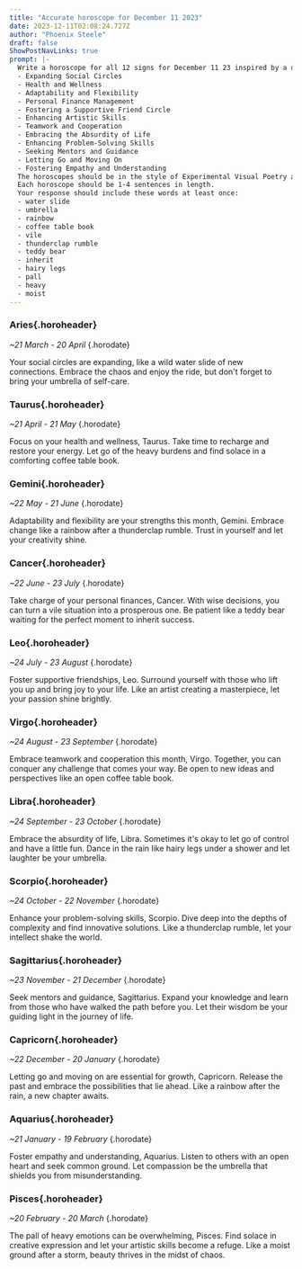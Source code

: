 ```yaml
---
title: "Accurate horoscope for December 11 2023"
date: 2023-12-11T02:08:24.727Z
author: "Phoenix Steele"
draft: false
ShowPostNavLinks: true
prompt: |-
  Write a horoscope for all 12 signs for December 11 23 inspired by a different focus for each. Ensure you do not include the focus in the response:
  - Expanding Social Circles
  - Health and Wellness
  - Adaptability and Flexibility
  - Personal Finance Management
  - Fostering a Supportive Friend Circle
  - Enhancing Artistic Skills
  - Teamwork and Cooperation
  - Embracing the Absurdity of Life
  - Enhancing Problem-Solving Skills
  - Seeking Mentors and Guidance
  - Letting Go and Moving On
  - Fostering Empathy and Understanding
  The horoscopes should be in the style of Experimental Visual Poetry and the mood of helpless
  Each horoscope should be 1-4 sentences in length.
  Your response should include these words at least once:
  - water slide
  - umbrella
  - rainbow
  - coffee table book
  - vile
  - thunderclap rumble
  - teddy bear
  - inherit
  - hairy legs
  - pall
  - heavy
  - moist
---
```


### Aries{.horoheader}

*~21 March - 20 April*
{.horodate}

Your social circles are expanding, like a wild water slide of new connections. Embrace the chaos and enjoy the ride, but don't forget to bring your umbrella of self-care.


### Taurus{.horoheader}

*~21 April - 21 May*
{.horodate}

Focus on your health and wellness, Taurus. Take time to recharge and restore your energy. Let go of the heavy burdens and find solace in a comforting coffee table book.


### Gemini{.horoheader}

*~22 May - 21 June*
{.horodate}

Adaptability and flexibility are your strengths this month, Gemini. Embrace change like a rainbow after a thunderclap rumble. Trust in yourself and let your creativity shine.


### Cancer{.horoheader}

*~22 June - 23 July*
{.horodate}

Take charge of your personal finances, Cancer. With wise decisions, you can turn a vile situation into a prosperous one. Be patient like a teddy bear waiting for the perfect moment to inherit success.


### Leo{.horoheader}

*~24 July - 23 August*
{.horodate}

Foster supportive friendships, Leo. Surround yourself with those who lift you up and bring joy to your life. Like an artist creating a masterpiece, let your passion shine brightly.


### Virgo{.horoheader}

*~24 August - 23 September*
{.horodate}

Embrace teamwork and cooperation this month, Virgo. Together, you can conquer any challenge that comes your way. Be open to new ideas and perspectives like an open coffee table book.


### Libra{.horoheader}

*~24 September - 23 October*
{.horodate}

Embrace the absurdity of life, Libra. Sometimes it's okay to let go of control and have a little fun. Dance in the rain like hairy legs under a shower and let laughter be your umbrella.


### Scorpio{.horoheader}

*~24 October - 22 November*
{.horodate}

Enhance your problem-solving skills, Scorpio. Dive deep into the depths of complexity and find innovative solutions. Like a thunderclap rumble, let your intellect shake the world.


### Sagittarius{.horoheader}

*~23 November - 21 December*
{.horodate}

Seek mentors and guidance, Sagittarius. Expand your knowledge and learn from those who have walked the path before you. Let their wisdom be your guiding light in the journey of life.


### Capricorn{.horoheader}

*~22 December - 20 January*
{.horodate}

Letting go and moving on are essential for growth, Capricorn. Release the past and embrace the possibilities that lie ahead. Like a rainbow after the rain, a new chapter awaits.


### Aquarius{.horoheader}

*~21 January - 19 February*
{.horodate}

Foster empathy and understanding, Aquarius. Listen to others with an open heart and seek common ground. Let compassion be the umbrella that shields you from misunderstanding.


### Pisces{.horoheader}

*~20 February - 20 March*
{.horodate}

The pall of heavy emotions can be overwhelming, Pisces. Find solace in creative expression and let your artistic skills become a refuge. Like a moist ground after a storm, beauty thrives in the midst of chaos.

